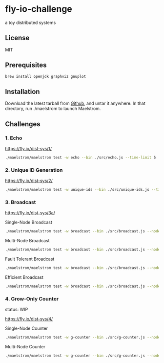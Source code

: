 # fly-io-challenge

a toy distributed systems

## License

MIT

## Prerequisites

```bash
brew install openjdk graphviz gnuplot
```

## Installation

Download the latest tarball from [Github](https://github.com/jepsen-io/maelstrom/releases/tag/v0.2.3), and untar it anywhere. In that directory, run ./maelstrom <args> to launch Maelstrom.

## Challenges

### 1. Echo

https://fly.io/dist-sys/1/

```bash
./maelstrom/maelstrom test -w echo --bin ./src/echo.js --time-limit 5
```

### 2. Unique ID Generation

https://fly.io/dist-sys/2/

```bash
./maelstrom/maelstrom test -w unique-ids --bin ./src/unique-ids.js --time-limit 30 --rate 1000 --node-count 3 --availability total --nemesis partition
```

### 3. Broadcast

https://fly.io/dist-sys/3a/

Single-Node Broadcast
```bash
./maelstrom/maelstrom test -w broadcast --bin ./src/broadcast.js --node-count 1 --time-limit 20 --rate 100
```

Multi-Node Broadcast

```bash
./maelstrom/maelstrom test -w broadcast --bin ./src/broadcast.js --node-count 5 --time-limit 20 --rate 100
```

Fault Tolerant Broadcast

```bash
./maelstrom/maelstrom test -w broadcast --bin ./src/broadcast.js --node-count 5 --time-limit 20 --rate 100 --nemesis partition
```

Efficient Broadcast

```bash
./maelstrom/maelstrom test -w broadcast --bin ./src/broadcast.js --node-count 25 --time-limit 20 --rate 100 --latency 100
```

### 4. Grow-Only Counter

status: WIP

https://fly.io/dist-sys/4/

Single-Node Counter

```bash
./maelstrom/maelstrom test -w g-counter --bin ./src/g-counter.js --node-count 1 --rate 100 --time-limit 20 --nemesis partition
```

Multi-Node Counter

```bash
./maelstrom/maelstrom test -w g-counter --bin ./src/g-counter.js --node-count 3 --rate 100 --time-limit 20 --nemesis partition
```
